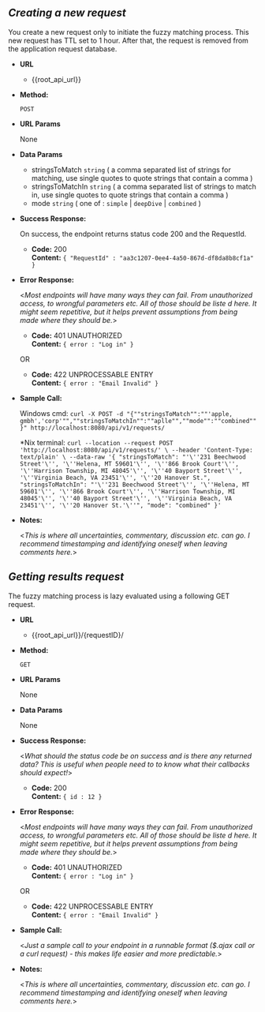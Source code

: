 ***Creating a new request***
----
  You create a new request only to initiate the fuzzy matching process. This new request has TTL set to 1 hour. After that, the request is removed from the application request database.

* **URL**
  * {{root_api_url}}

* **Method:**
  
  `POST`
  
*  **URL Params**

   None

* **Data Params**

  * stringsToMatch `string` ( a comma separated list of strings for matching, use single quotes to quote strings that contain a comma )
  * stringsToMatchIn `string` ( a comma separated list of strings to match in, use single quotes to quote strings that contain a comma )
  * mode `string` ( one of : `simple` | `deepDive` | `combined` )

* **Success Response:**
  
  On success, the endpoint returns status code 200 and the RequestId.

  * **Code:** 200 <br />
    **Content:** `{ "RequestId" : "aa3c1207-0ee4-4a50-867d-df8da8b8cf1a" }`
 
* **Error Response:**

  <_Most endpoints will have many ways they can fail. From unauthorized access, to wrongful parameters etc. All of those should be liste d here. It might seem repetitive, but it helps prevent assumptions from being made where they should be._>

  * **Code:** 401 UNAUTHORIZED <br />
    **Content:** `{ error : "Log in" }`

  OR

  * **Code:** 422 UNPROCESSABLE ENTRY <br />
    **Content:** `{ error : "Email Invalid" }`

* **Sample Call:**

	Windows cmd:
	`curl -X POST -d "{""stringsToMatch"":""'apple, gmbh','corp'"",""stringsToMatchIn"":""aplle"",""mode"":""combined""}" http://localhost:8080/api/v1/requests/`

	*Nix terminal:
	`curl --location --request POST 'http://localhost:8080/api/v1/requests/' \
	--header 'Content-Type: text/plain' \
	--data-raw '{
		"stringsToMatch": "'\''231 Beechwood Street'\'', '\''Helena, MT 59601'\'', '\''866 Brook Court'\'', '\''Harrison Township, MI 48045'\'', '\''40 Bayport Street'\'', '\''Virginia Beach, VA 23451'\'', '\''20 Hanover St.",
			"stringsToMatchIn": "'\''231 Beechwood Street'\'', '\''Helena, MT 59601'\'', '\''866 Brook Court'\'', '\''Harrison Township, MI 48045'\'', '\''40 Bayport Street'\'', '\''Virginia Beach, VA 23451'\'', '\''20 Hanover St.'\''",
			"mode": "combined"
	}'`

* **Notes:**

  <_This is where all uncertainties, commentary, discussion etc. can go. I recommend timestamping and identifying oneself when leaving comments here._> 

***Getting results request***
----
  The fuzzy matching process is lazy evaluated using a following GET request. 

* **URL**

  * {{root_api_url}}/{requestID}/

* **Method:**
  
  `GET`
  
*  **URL Params**

   None

* **Data Params**

   None

* **Success Response:**
  
  <_What should the status code be on success and is there any returned data? This is useful when people need to to know what their callbacks should expect!_>

  * **Code:** 200 <br />
    **Content:** `{ id : 12 }`
 
* **Error Response:**

  <_Most endpoints will have many ways they can fail. From unauthorized access, to wrongful parameters etc. All of those should be liste d here. It might seem repetitive, but it helps prevent assumptions from being made where they should be._>

  * **Code:** 401 UNAUTHORIZED <br />
    **Content:** `{ error : "Log in" }`

  OR

  * **Code:** 422 UNPROCESSABLE ENTRY <br />
    **Content:** `{ error : "Email Invalid" }`

* **Sample Call:**

  <_Just a sample call to your endpoint in a runnable format ($.ajax call or a curl request) - this makes life easier and more predictable._> 

* **Notes:**

  <_This is where all uncertainties, commentary, discussion etc. can go. I recommend timestamping and identifying oneself when leaving comments here._> 